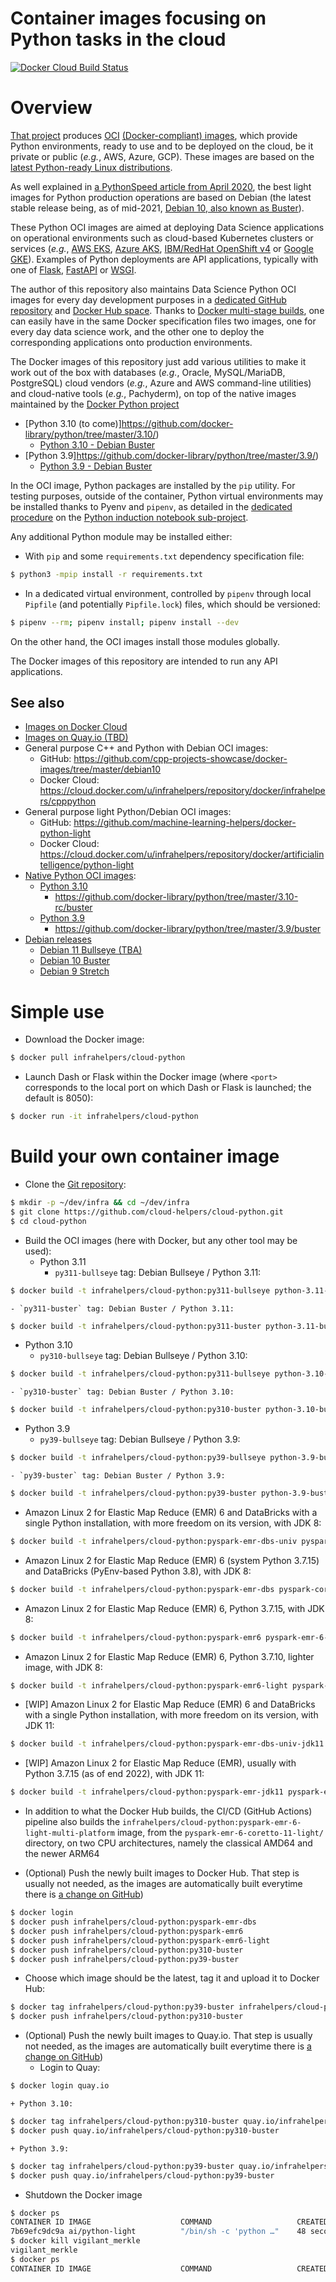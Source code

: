 Container images focusing on Python tasks in the cloud
======================================================

[![Docker Cloud Build Status](https://img.shields.io/docker/cloud/build/infrahelpers/cloud-python)](https://hub.docker.com/repository/docker/infrahelpers/cloud-python/general)

# Overview
[That project](https://github.com/cloud-helpers/cloud-python-images)
produces [OCI](https://opencontainers.org/)
[(Docker-compliant) images](https://hub.docker.com/repository/docker/infrahelpers/cloud-python/tags),
which provide Python environments, ready to use and to be deployed on the
cloud, be it private or public (_e.g._, AWS, Azure, GCP).
These images are based on the
[latest Python-ready Linux distributions](https://hub.docker.com/_/python).

As well explained in
[a PythonSpeed article from April 2020](https://pythonspeed.com/articles/base-image-python-docker-images/),
the best light images for Python production operations are based on Debian
(the latest stable release being, as of mid-2021,
[Debian 10, also known as Buster](https://www.debian.org/releases/buster/)).

These Python OCI images are aimed at deploying Data Science applications
on operational environments such as cloud-based Kubernetes
clusters or services (_e.g._,
[AWS EKS](https://aws.amazon.com/eks),
[Azure AKS](https://azure.microsoft.com/en-us/services/kubernetes-service/),
[IBM/RedHat OpenShift v4](https://www.redhat.com/en/openshift-4) or
[Google GKE](https://cloud.google.com/kubernetes-engine)).
Examples of Python deployments are API applications, typically with one
of [Flask](https://flask.palletsprojects.com/),
[FastAPI](https://fastapi.tiangolo.com/)
or [WSGI](https://en.wikipedia.org/wiki/Web_Server_Gateway_Interface).

The author of this repository also maintains Data Science Python OCI images
for every day development purposes in a
[dedicated GitHub repository](https://github.com/machine-learning-helpers/docker-python-jupyter/)
and
[Docker Hub space](https://hub.docker.com/repository/docker/artificialintelligence/python-jupyter).
Thanks to
[Docker multi-stage builds](https://docs.docker.com/develop/develop-images/multistage-build/),
one can easily have in the same Docker specification files two images, one for
every day data science work, and the other one to deploy the corresponding
applications onto production environments.

The Docker images of this repository just add various utilities to make it
work out of the box with databases (_e.g._, Oracle, MySQL/MariaDB, PostgreSQL)
cloud vendors (_e.g._, Azure and AWS command-line utilities) and cloud-native
tools (_e.g._, Pachyderm), on top of the native images
maintained by the
[Docker Python project](https://github.com/docker-library/python)
* [Python 3.10 (to come)]https://github.com/docker-library/python/tree/master/3.10/)
  + [Python 3.10 - Debian Buster](https://github.com/docker-library/python/tree/master/3.10/buster)
* [Python 3.9]https://github.com/docker-library/python/tree/master/3.9/)
  + [Python 3.9 - Debian Buster](https://github.com/docker-library/python/tree/master/3.9/buster)

In the OCI image, Python packages are installed by the `pip` utility.
For testing purposes, outside of the container, Python virtual environments
may be installed thanks to Pyenv and `pipenv`, as detailed in the
[dedicated procedure](http://github.com/machine-learning-helpers/induction-python/tree/master/installation/virtual-env)
on the
[Python induction notebook sub-project](http://github.com/machine-learning-helpers/induction-python).

Any additional Python module may be installed either:
* With `pip` and some `requirements.txt` dependency specification file:
```bash
$ python3 -mpip install -r requirements.txt
```
* In a dedicated virtual environment, controlled by `pipenv` through
  local `Pipfile` (and potentially `Pipfile.lock`) files,
  which should be versioned:
```bash
$ pipenv --rm; pipenv install; pipenv install --dev
```

On the other hand, the OCI images install those modules globally.

The Docker images of this repository are intended to run any API applications.

## See also
* [Images on Docker Cloud](https://cloud.docker.com/u/infrahelpers/repository/docker/infrahelpers/cloud-python)
* [Images on Quay.io (TBD)](https://quay.io/repository/infrahelpers/cloud-python)
* General purpose C++ and Python with Debian OCI images:
  + GitHub:
    https://github.com/cpp-projects-showcase/docker-images/tree/master/debian10
  + Docker Cloud:
    https://cloud.docker.com/u/infrahelpers/repository/docker/infrahelpers/cpppython
* General purpose light Python/Debian OCI images:
  + GitHub: https://github.com/machine-learning-helpers/docker-python-light
  + Docker Cloud:
    https://cloud.docker.com/u/infrahelpers/repository/docker/artificialintelligence/python-light
* [Native Python OCI images](https://github.com/docker-library/python):
  + [Python 3.10](https://github.com/docker-library/python/tree/master/3.10-rc)
    - https://github.com/docker-library/python/tree/master/3.10-rc/buster
  + [Python 3.9](https://github.com/docker-library/python/tree/master/3.9)
    - https://github.com/docker-library/python/tree/master/3.9/buster
* [Debian releases](https://wiki.debian.org/DebianReleases)
  + [Debian 11 Bullseye (TBA)](https://wiki.debian.org/DebianBullseye)
  + [Debian 10 Buster](https://wiki.debian.org/DebianBuster)
  + [Debian 9 Stretch](https://wiki.debian.org/DebianStretch)

# Simple use
* Download the Docker image:
```bash
$ docker pull infrahelpers/cloud-python
```

* Launch Dash or Flask within the Docker image (where `<port>` corresponds
  to the local port on which Dash or Flask is launched; the default is 8050):
```bash
$ docker run -it infrahelpers/cloud-python
```

# Build your own container image
* Clone the
  [Git repository](https://github.com/cloud-helpers/cloud-python):
```bash
$ mkdir -p ~/dev/infra && cd ~/dev/infra
$ git clone https://github.com/cloud-helpers/cloud-python.git
$ cd cloud-python
```

* Build the OCI images (here with Docker, but any other tool may be used):
  + Python 3.11
    - `py311-bullseye` tag: Debian Bullseye / Python 3.11:
```bash
$ docker build -t infrahelpers/cloud-python:py311-bullseye python-3.11-bullseye
```
    - `py311-buster` tag: Debian Buster / Python 3.11:
```bash
$ docker build -t infrahelpers/cloud-python:py311-buster python-3.11-buster
```
  + Python 3.10
    - `py310-bullseye` tag: Debian Bullseye / Python 3.10:
```bash
$ docker build -t infrahelpers/cloud-python:py311-bullseye python-3.10-bullseye
```
    - `py310-buster` tag: Debian Buster / Python 3.10:
```bash
$ docker build -t infrahelpers/cloud-python:py310-buster python-3.10-buster
```
  + Python 3.9
    - `py39-bullseye` tag: Debian Bullseye / Python 3.9:
```bash
$ docker build -t infrahelpers/cloud-python:py39-bullseye python-3.9-bullseye
```
    - `py39-buster` tag: Debian Buster / Python 3.9:
```bash
$ docker build -t infrahelpers/cloud-python:py39-buster python-3.9-buster
```
  + Amazon Linux 2 for Elastic Map Reduce (EMR) 6 and DataBricks
    with a single Python installation, with more freedom on its version,
	with JDK 8:
```bash
$ docker build -t infrahelpers/cloud-python:pyspark-emr-dbs-univ pyspark-coretto-8-emr-dbs-universal-python
```
  + Amazon Linux 2 for Elastic Map Reduce (EMR) 6 (system Python 3.7.15)
    and DataBricks (PyEnv-based Python 3.8), with JDK 8:
```bash
$ docker build -t infrahelpers/cloud-python:pyspark-emr-dbs pyspark-coretto-8-emr-dbs
```
  + Amazon Linux 2 for Elastic Map Reduce (EMR) 6, Python 3.7.15, with JDK 8:
```bash
$ docker build -t infrahelpers/cloud-python:pyspark-emr6 pyspark-emr-6-coretto-8
```
  + Amazon Linux 2 for Elastic Map Reduce (EMR) 6, Python 3.7.10,
    lighter image, with JDK 8:
```bash
$ docker build -t infrahelpers/cloud-python:pyspark-emr6-light pyspark-emr-6-coretto-8-light
```
  + [WIP] Amazon Linux 2 for Elastic Map Reduce (EMR) 6 and DataBricks
    with a single Python installation, with more freedom on its version,
	with JDK 11:
```bash
$ docker build -t infrahelpers/cloud-python:pyspark-emr-dbs-univ-jdk11 pyspark-coretto-11-emr-dbs-universal-python
```
  + [WIP] Amazon Linux 2 for Elastic Map Reduce (EMR), usually with
    Python 3.7.15 (as of end 2022), with JDK 11:
```bash
$ docker build -t infrahelpers/cloud-python:pyspark-emr-jdk11 pyspark-emr-coretto-11
```

* In addition to what the Docker Hub builds, the CI/CD (GitHub Actions)
  pipeline also builds the
  `infrahelpers/cloud-python:pyspark-emr-6-light-multi-platform` image,
  from the `pyspark-emr-6-coretto-11-light/` directory,
  on two CPU architectures, namely the classical AMD64 and the newer ARM64

* (Optional) Push the newly built images to Docker Hub.
  That step is usually not needed, as the images are automatically
  built everytime there is
  [a change on GitHub](https://github.com/cloud-helpers/cloud-python/commits/master))
```bash
$ docker login
$ docker push infrahelpers/cloud-python:pyspark-emr-dbs
$ docker push infrahelpers/cloud-python:pyspark-emr6
$ docker push infrahelpers/cloud-python:pyspark-emr6-light
$ docker push infrahelpers/cloud-python:py310-buster
$ docker push infrahelpers/cloud-python:py39-buster
```

* Choose which image should be the latest, tag it and upload it to Docker Hub:
```bash
$ docker tag infrahelpers/cloud-python:py39-buster infrahelpers/cloud-python:py310-buster
$ docker push infrahelpers/cloud-python:py310-buster
```

* (Optional) Push the newly built images to Quay.io.
  That step is usually not needed, as the images are automatically
  built everytime there is
  [a change on GitHub](https://github.com/cloud-helpers/cloud-python-images/commits/master))
	+ Login to Quay:
```bash
$ docker login quay.io
```
	+ Python 3.10:
```bash
$ docker tag infrahelpers/cloud-python:py310-buster quay.io/infrahelpers/cloud-python:py310-buster
$ docker push quay.io/infrahelpers/cloud-python:py310-buster
```
	+ Python 3.9:
```bash
$ docker tag infrahelpers/cloud-python:py39-buster quay.io/infrahelpers/cloud-python:py39-buster
$ docker push quay.io/infrahelpers/cloud-python:py39-buster
```

* Shutdown the Docker image
```bash
$ docker ps
CONTAINER ID IMAGE                    COMMAND                   CREATED        STATUS        PORTS                  NAMES
7b69efc9dc9a ai/python-light          "/bin/sh -c 'python …"    48 seconds ago Up 47 seconds 0.0.0.0:9000->8050/tcp vigilant_merkle
$ docker kill vigilant_merkle
vigilant_merkle
$ docker ps
CONTAINER ID IMAGE                    COMMAND                   CREATED        STATUS        PORTS                  NAMES
```

